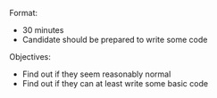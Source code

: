 Format:

* 30 minutes
* Candidate should be prepared to write some code

Objectives:

* Find out if they seem reasonably normal
* Find out if they can at least write some basic code
